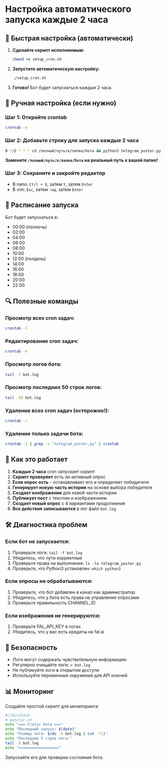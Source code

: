 # Настройка автоматического запуска каждые 2 часа

## 🚀 Быстрая настройка (автоматически)

1. **Сделайте скрипт исполняемым:**
   ```bash
   chmod +x setup_cron.sh
   ```

2. **Запустите автоматическую настройку:**
   ```bash
   ./setup_cron.sh
   ```

3. **Готово!** Бот будет запускаться каждые 2 часа.

## 🔧 Ручная настройка (если нужно)

### Шаг 1: Откройте crontab
```bash
crontab -e
```

### Шаг 2: Добавьте строку для запуска каждые 2 часа
```bash
0 */2 * * * cd /полный/путь/к/папке/бота && python3 telegram_poster.py >> bot.log 2>&1
```

**Замените `/полный/путь/к/папке/бота` на реальный путь к вашей папке!**

### Шаг 3: Сохраните и закройте редактор
- В nano: `Ctrl + X`, затем `Y`, затем `Enter`
- В vim: `Esc`, затем `:wq`, затем `Enter`

## 📅 Расписание запуска

Бот будет запускаться в:
- 00:00 (полночь)
- 02:00
- 04:00
- 06:00
- 08:00
- 10:00
- 12:00 (полдень)
- 14:00
- 16:00
- 18:00
- 20:00
- 22:00

## 🔍 Полезные команды

### Просмотр всех cron задач:
```bash
crontab -l
```

### Редактирование cron задач:
```bash
crontab -e
```

### Просмотр логов бота:
```bash
tail -f bot.log
```

### Просмотр последних 50 строк логов:
```bash
tail -50 bot.log
```

### Удаление всех cron задач (осторожно!):
```bash
crontab -r
```

### Удаление только задачи бота:
```bash
crontab -l | grep -v "telegram_poster.py" | crontab -
```

## 🎯 Как это работает

1. **Каждые 2 часа** cron запускает скрипт
2. **Скрипт проверяет** есть ли активный опрос
3. **Если опрос есть** - останавливает его и определяет победителя
4. **Генерирует новую часть истории** на основе выбора победителя
5. **Создает изображение** для новой части истории
6. **Публикует пост** с текстом и изображением
7. **Создает новый опрос** с 4 вариантами продолжения
8. **Все действия записываются** в лог файл `bot.log`

## 🛠️ Диагностика проблем

### Если бот не запускается:
1. Проверьте логи: `tail -f bot.log`
2. Убедитесь, что пути корректные
3. Проверьте права на выполнение: `ls -la telegram_poster.py`
4. Проверьте, что Python3 установлен: `which python3`

### Если опросы не обрабатываются:
1. Проверьте, что бот добавлен в канал как администратор
2. Убедитесь, что у бота есть права на управление опросами
3. Проверьте правильность CHANNEL_ID

### Если изображения не генерируются:
1. Проверьте FAL_API_KEY в логах
2. Убедитесь, что у вас есть кредиты на fal.ai

## 🔐 Безопасность

- Логи могут содержать чувствительную информацию
- Регулярно очищайте логи: `> bot.log`
- Не публикуйте логи в открытом доступе
- Используйте переменные окружения для API ключей

## 📊 Мониторинг

Создайте простой скрипт для мониторинга:
```bash
#!/bin/bash
# monitor.sh
echo "=== Статус бота ==="
echo "Последний запуск: $(date)"
echo "Размер лога: $(du -h bot.log | cut -f1)"
echo "Последние 5 строк лога:"
tail -5 bot.log
echo "=================="
```

Запускайте его для проверки состояния бота. 